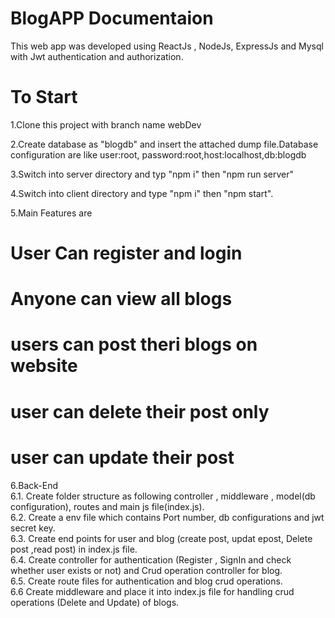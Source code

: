 # BlogAPP Documentaion <br/>

This web app was developed using ReactJs , NodeJs, ExpressJs and Mysql with Jwt authentication and authorization. <br/>

# To Start
1.Clone this project with branch name webDev

2.Create database as "blogdb" and insert the attached dump file.Database configuration are like user:root, password:root,host:localhost,db:blogdb

3.Switch into server directory and typ "npm i" then "npm run server"

4.Switch into client directory and type "npm i" then "npm start".

5.Main Features are
 # User Can register and login<br/>
 # Anyone can view all blogs <br/>
 # users can post theri blogs on website <br/>
 # user can delete their post only <br/>
 # user can update their post <br/>
 
 6.Back-End<br/> 
  6.1. Create folder structure as following controller , middleware , model(db configuration), routes and main js file(index.js).<br/>
  6.2. Create a env file which contains Port number, db configurations and jwt secret key.<br/>
  6.3. Create end points for user and blog (create post, updat epost, Delete post ,read post) in index.js file.<br/>
  6.4. Create controller for authentication (Register , SignIn and check whether user exists or not) and Crud operation controller for blog.<br/>
  6.5. Create route files for authentication and blog crud operations.<br/>
  6.6  Create middleware and place it into index.js file for handling crud operations (Delete and Update) of blogs.
